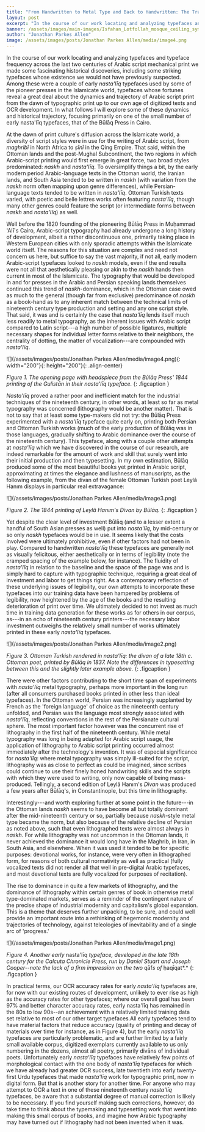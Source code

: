 ```yaml
---
title: "From Handwritten to Metal Type and Back to Handwritten: The Trajectory of Nasta'līq Printing in the 19th Century Islamicate World"
layout: post
excerpt: "In the course of our work locating and analyzing typefaces and typeface frequency across the last two centuries of Arabic script mechanical print we made some fascinating historical discoveries, including some striking typefaces whose existence we would not have previously suspected. Among these..."
banner: /assets/images/main-images/Isfahan_Lotfollah_mosque_ceiling_symmetric_narrow_border.png
author: "Jonathan Parkes Allen"
image: /assets/images/posts/Jonathan Parkes Allen/media/image4.png
---
```


In the course of our work locating and analyzing typefaces and typeface frequency across the last two centuries of Arabic script mechanical print we made some fascinating historical discoveries, including some striking typefaces whose existence we would not have previously suspected. Among these were a couple of early *nasta'līq* typefaces used by some of the pioneer presses in the Islamicate world, typefaces whose fortunes reveal a great deal about the dynamics and trajectory of Arabic script print from the dawn of typographic print up to our own age of digitized texts and OCR development. In what follows I will explore some of these dynamics and historical trajectory, focusing primarily on one of the small number of early nasta'līq typefaces, that of the Būlāq Press in Cairo.



At the dawn of print culture's diffusion across the Islamicate world, a diversity of script styles were in use for the writing of Arabic script, from *maghribī* in North Africa to *ṣīnī* in the Qing Empire. That said, within the Ottoman lands and the post-Mughal Subcontinent, the two regions in which Arabic-script printing would first emerge in great force, two broad styles predominated: *naskh* and *nasta'līq*. To oversimplify things a bit, by the early modern period Arabic-language texts in the Ottoman world, the Iranian lands, and South Asia tended to be written in *naskh* (with variation from the *naskh* norm often mapping upon genre differences), while Persian-language texts tended to be written in *nasta'līq*. Ottoman Turkish texts varied, with poetic and belle lettres works often featuring *nasta'līq*, though many other genres could feature the script (or intermediate forms between *naskh* and *nasta'līq*) as well.



Well before the 1820 founding of the pioneering Būlāq Press in Muḥammad 'Alī's Cairo, Arabic-script typography had already undergone a long history of development, albeit a rather discontinuous one, primarily taking place in Western European cities with only sporadic attempts within the Islamicate world itself. The reasons for this situation are complex and need not concern us here, but suffice to say the vast majority, if not all, early modern Arabic-script typefaces looked to *naskh* models, even if the end results were not all that aesthetically pleasing or akin to the *naskh* hands then current in most of the Islamicate. The typography that would be developed in and for presses in the Arabic and Persian speaking lands themselves continued this trend of *naskh*-dominance, which in the Ottoman case owed as much to the general (though far from exclusive) predominance of *naskh* as a book-hand as to any inherent match between the technical limits of nineteenth century type production and setting and any one script style. That said, it was and is certainly the case that *nasta'līq* lends itself much less readily to metal typography, as the inherent issues with Arabic script compared to Latin script---a high number of possible ligatures, multiple necessary shapes for individual letter forms relative to their neighbors, the centrality of dotting, the matter of vocalization---are compounded with *nasta'līq*.


![](/assets/images/posts/Jonathan Parkes Allen/media/image4.png){: width="200"}{: height="200"}{: .align-center}



*Figure 1. The opening page with headspiece from the Būlāq Press\' 1844 printing of the Gulistān in their nasta\'līq typeface.*
{: .figcaption }




*Nasta'līq* proved a rather poor and inefficient match for the industrial techniques of the nineteenth century, in other words, at least so far as metal typography was concerned (lithography would be another matter). That is not to say that at least some type-makers did not try: the Būlāq Press experimented with a *nasta'līq* typeface quite early on, printing both Persian and Ottoman Turkish works (much of the early production of Būlāq was in those languages, gradually shifting to Arabic dominance over the course of the nineteenth century). This typeface, along with a couple other attempts at *nasta'līq* which we have discovered in the course of our research, are indeed remarkable for the amount of work and skill that surely went into their initial production and then typesetting. In my own estimation, Būlāq produced some of the most beautiful books yet printed in Arabic script, approximating at times the elegance and lushness of manuscripts, as the following example, from the divan of the female Ottoman Turkish poet Leylâ Hanım displays in particular real extravagance:



![](/assets/images/posts/Jonathan Parkes Allen/media/image3.png)



*Figure 2. The 1844 printing of Leylâ Hanım\'s Divan by Būlāq.*
{: .figcaption }



Yet despite the clear level of investment Būlāq (and to a lesser extent a handful of South Asian presses as well) put into *nasta'līq*, by mid-century or so only *naskh* typefaces would be in use. It seems likely that the costs involved were ultimately prohibitive, even if other factors had not been in play. Compared to handwritten *nasta'līq* these typefaces are generally not as visually felicitous, either aesthetically or in terms of legibility (note the cramped spacing of the example below, for instance). The fluidity of *nasta'līq* in relation to the baseline and the space of the page was and is simply hard to capture with typographic technique, requiring a great deal of investment and labor to get things right. As a contemporary reflection of these underlying issues of legibility, our own attempts to incorporate these typefaces into our training data have been hampered by problems of legibility, now heightened by the age of the books and the resulting deterioration of print over time. We ultimately decided to not invest as much time in training data generation for these works as for others in our corpus, as---in an echo of nineteenth century printers---the necessary labor investment outweighs the relatively small number of works ultimately printed in these early *nasta'līq* typefaces.



![](/assets/images/posts/Jonathan Parkes Allen/media/image2.png)



*Figure 3. Ottoman Turkish rendered in nasta\'līq: the divan of a late 18th c. Ottoman poet, printed by Būlāq in 1837. Note the differences in typesetting between this and the slightly later example above.*
{: .figcaption }


There were other factors contributing to the short time span of experiments with *nasta'līq* metal typography, perhaps more important in the long run (after all consumers purchased books printed in other less than ideal typefaces). In the Ottoman world, Persian was increasingly supplanted by French as the 'foreign language' of choice as the nineteenth century unfolded, and Persian was the language most strongly associated with *nasta'līq*, reflecting conventions in the rest of the Persianate cultural sphere. The most important factor however was the concurrent rise of lithography in the first half of the nineteenth century. While metal typography was long in being adapted for Arabic script usage, the application of lithography to Arabic script printing occurred almost immediately after the technology's invention. It was of especial significance for *nasta'līq*: where metal typography was simply ill-suited for the script, lithography was as close to perfect as could be imagined, since scribes could continue to use their finely honed handwriting skills and the scripts with which they were used to writing, only now capable of being mass-produced. Tellingly, a second edition of Leylâ Hanım's *Divan* was produced a few years after Būlāq's, in Constantinople, but this time in lithography.



Interestingly---and worth exploring further at some point in the future---in the Ottoman lands *naskh* seems to have become all but totally dominant after the mid-nineteenth century or so, partially because *naskh*-style metal type became the norm, but also because of the relative decline of Persian as noted above, such that even lithographed texts were almost always in *naskh*. For while lithography was not uncommon in the Ottoman lands, it never achieved the dominance it would long have in the Maghrib, in Iran, in South Asia, and elsewhere. When it was used it tended to be for specific purposes: devotional works, for instance, were very often in lithographed form, for reasons of both cultural normativity as well as practical (fully vocalized texts did not render all that well in pre-digital Arabic typefaces, and most devotional texts are fully vocalized for purposes of recitation).



The rise to dominance in quite a few markets of lithography, and the dominance of lithography within certain genres of book in otherwise metal type-dominated markets, serves as a reminder of the contingent nature of the precise shape of industrial modernity and capitalism's global expansion. This is a theme that deserves further unpacking, to be sure, and could well provide an important route into a rethinking of hegemonic modernity and trajectories of technology, against teleologies of inevitability and of a single arc of 'progress.'



![](/assets/images/posts/Jonathan Parkes Allen/media/image1.png)



*Figure 4. Another early* nasta'līq *typeface, developed in the late 18th century for the Calcuta Chronicle Press, run by Daniel Stuart and Joseph Cooper--note the lack of a firm impression on the two* qāf*s of* ḥaqīqat*.*
{: .figcaption }



In practical terms, our OCR accuracy rates for early *nasta'līq* typefaces are, for now with our existing routes of development, unlikely to ever rise as high as the accuracy rates for other typefaces; where our overall goal has been 97% and better character accuracy rates, early nasta'līq has remained in the 80s to low 90s--an achievement with a relatively limited training data set relative to most of our other target typefaces.All early typefaces tend to have material factors that reduce accuracy (quality of printing and decay of materials over time for instance, as in Figure 4), but the early *nasta'līq* typefaces are particularly problematic, and are further limited by a fairly small available corpus, digitized exemplars currently available to us only numbering in the dozens, almost all poetry, primarily divāns of individual poets. Unfortunately early *nasta'līq* typefaces have relatively few points of morphological contact with the one body of *nasta'līq* typefaces for which we have already had greater OCR success, late twentieth into early twenty-first Urdu typefaces that made *nasta'līq* work for typographic print, now in digital form. But that is another story for another time. For anyone who may attempt to OCR a text in one of these nineteenth century *nasta'līq* typefaces, be aware that a substantial degree of manual correction is likely to be necessary. If you find yourself making such corrections, however, do take time to think about the typemaking and typesetting work that went into making this small corpus of books, and imagine how Arabic typography may have turned out if lithography had not been invented when it was.


